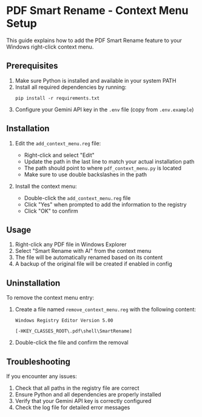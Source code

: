 # PDF Smart Rename - Context Menu Setup

This guide explains how to add the PDF Smart Rename feature to your Windows right-click context menu.

## Prerequisites

1. Make sure Python is installed and available in your system PATH
2. Install all required dependencies by running:
   ```
   pip install -r requirements.txt
   ```
3. Configure your Gemini API key in the `.env` file (copy from `.env.example`)

## Installation

1. Edit the `add_context_menu.reg` file:
   - Right-click and select "Edit"
   - Update the path in the last line to match your actual installation path
   - The path should point to where `pdf_context_menu.py` is located
   - Make sure to use double backslashes in the path

2. Install the context menu:
   - Double-click the `add_context_menu.reg` file
   - Click "Yes" when prompted to add the information to the registry
   - Click "OK" to confirm

## Usage

1. Right-click any PDF file in Windows Explorer
2. Select "Smart Rename with AI" from the context menu
3. The file will be automatically renamed based on its content
4. A backup of the original file will be created if enabled in config

## Uninstallation

To remove the context menu entry:
1. Create a file named `remove_context_menu.reg` with the following content:
   ```
   Windows Registry Editor Version 5.00

   [-HKEY_CLASSES_ROOT\.pdf\shell\SmartRename]
   ```
2. Double-click the file and confirm the removal

## Troubleshooting

If you encounter any issues:
1. Check that all paths in the registry file are correct
2. Ensure Python and all dependencies are properly installed
3. Verify that your Gemini API key is correctly configured
4. Check the log file for detailed error messages
